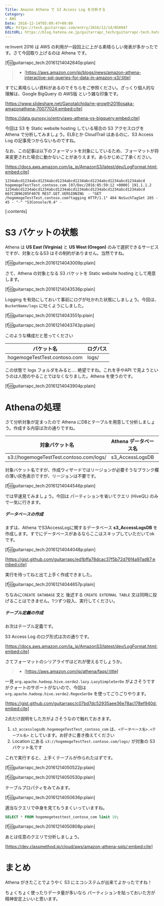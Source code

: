 ```yaml
---
Title: Amazon Athena で S3 Access Log を分析する
Category:
- AWS
Date: 2016-12-14T05:09:47+09:00
URL: https://tech.guitarrapc.com/entry/2016/12/14/050947
EditURL: https://blog.hatena.ne.jp/guitarrapc_tech/guitarrapc-tech.hatenablog.com/atom/entry/10328749687198902465
---
```


re:Invent 2016 は AWS の利用が一段回上に上がる素晴らしい発表が多かったです。さて今回取り上げるのは Athena です。

[f:id:guitarrapc_tech:20161214042640p:plain]

> - [https://aws.amazon.com/jp/blogs/news/amazon-athena-interactive-sql-queries-for-data-in-amazon-s3/:title]

すでに素晴らしい資料があるのでそちらをご参照ください。ざっくり個人的な理解は、Google BigQuery の AWS版 という雑な印象です。

[https://www.slideshare.net/GanotaIchida/re-growth2016osaka-amazonathena-70077024:embed:cite]



[https://data.gunosy.io/entry/aws-athena-vs-bigquery:embed:cite]



今回は S3 を Static website hosting している場合の S3 アクセスログを Athena で分析してみましょう。ELBとか CloudTrail はあるのに、S3 Access Log の記事見つからないものですね。

なお、この記事は以下のフォーマットを対象にしているため、フォーマットが将来変更された場合に動かないことがありえます。あらかじめご了承ください。

[https://docs.aws.amazon.com/ja_jp/AmazonS3/latest/dev/LogFormat.html:embed:cite]

```
1234abcd1234abcd1234abcd1234abcd1234abcd1234abcd1234abcd1234abcd hogemogeTestTest.contoso.com [07/Dec/2016:05:59:12 +0000] 191.1.1.2 1234abcd1234abcd1234abcd1234abcd1234abcd1234abcd1234abcd1234abcd 667C2B96205F407E REST.GET.VERSIONING  - "GET /hogemogeTestTest.contoso.com?tagging HTTP/1.1" 404 NoSuchTagSet 285 - 45 - "-" "S3Console/0.4" -
```


[:contents]

# S3 バケットの状態

Athena は **US East (Virginia)** と **US West (Oregon)** のみで選択できるサービスですが、対象となるS3 はその制約がありません。当然ですね。

[f:id:guitarrapc_tech:20161214043009p:plain]

さて、Athena の対象となる S3 バケットを Static website hosting として用意します。

[f:id:guitarrapc_tech:20161214043536p:plain]

Logging を有効にしておいて事前にログが吐かれた状態にしましょう。今回は、```BucketName/logs``` に吐くようにしました。

[f:id:guitarrapc_tech:20161214043551p:plain]

[f:id:guitarrapc_tech:20161214043743p:plain]

このような構成だと思ってください

バケット名 | ログパス
---- | ----
hogemogeTestTest.contoso.com | logs/

この状態で logs フォルダをみると.... 絶望ですね。これを手やAPI で見ようというのは人間のやることではなくなりました。Athena を使うのです。

[f:id:guitarrapc_tech:20161214043904p:plain]

# Athenaの処理

さて分析対象が定まったので Athena にDBとテーブルを用意して分析しましょう。作成する内容は次の通りですね。

対象バケット名 | Athena データベース名 | Athena テーブル名
---- | ---- | ----
s3://hogemogeTestTest.contoso.com/logs/ | s3_AccessLogsDB | hogemogeTestTest_contoso_com

対象バケット名ですが、作成ウィザードではリージョンが必要そうなブランク欄の薄い灰色表示ですが、リージョンは不要です。

[f:id:guitarrapc_tech:20161214044546p:plain]

では早速見てみましょう。今回は パーティションを省いてクエリ (HiveQL) のみで一気に行きます。


##### データベースの作成

まずは、Athena でS3AccessLogに関するデータベース **s3_AccessLogsDB** を作成します。すでにデータベースがあるならここはスキップしていただいてok です。

[f:id:guitarrapc_tech:20161214044048p:plain]

[https://gist.github.com/guitarrapc/ed1bffa78dcac37f5b72d76f4a97ad87:embed:cite]

実行を待ってねと出て上手く作成できました。

[f:id:guitarrapc_tech:20161214044657p:plain]

ちなみに```CREATE DATABASE``` 文と 後述する ```CREATE EXTERNAL TABLE``` 文は同時に投げることはできません。1つずつ投入、実行してください。

##### テーブル定義の作成

お次はテーブル定義です。

S3 Access Log のログ形式は次の通りです。

[https://docs.aws.amazon.com/ja_jp/AmazonS3/latest/dev/LogFormat.html:embed:cite]

さてフォーマットのシリアライザはどれが使えるでしょうか。

> - [https://aws.amazon.com/jp/athena/faqs/:title]

一見 ```org.apache.hadoop.hive.serde2.lazy.LazySimpleSerDe``` がよさそうですがクォートのサポートがないので、今回は ```org.apache.hadoop.hive.serde2.RegexSerDe``` を使ってごりごりやります。

[https://gist.github.com/guitarrapc/c07bd7dc52935aee36e78ac178ef940d:embed:cite]

2点だけ説明をした方がよさそうなので触れておきます。

1. ```s3_accesslogsdb.hogemogeTestTest_contoso_com``` は、```<データベース名>.<テーブル名>``` としています。お好きに書き換えてください
1. Location にある ```s3://hogemogeTestTest.contoso.com/logs/``` が対象の S3バケット名です

これで実行すると、上手くテーブルが作られたはずです。

[f:id:guitarrapc_tech:20161214050522p:plain]

[f:id:guitarrapc_tech:20161214050530p:plain]

テーブルプロパティをみてみます。

[f:id:guitarrapc_tech:20161214050636p:plain]

適当なクエリで中身を見てもうまくいっていますね。

```sql
SELECT * FROM hogemogetesttest_contoso_com limit 10;
```

[f:id:guitarrapc_tech:20161214050808p:plain]

あとは任意のクエリで分析しましょう。

[https://dev.classmethod.jp/cloud/aws/amazon-athena-sqls/:embed:cite]

# まとめ

Athena がきたことでようやく S3 にエコシステムが出来てよかったですね！

ちょくちょく使ったりデータ量が多いなら パーティションを貼っておいた方が精神安定上いいと思います。
